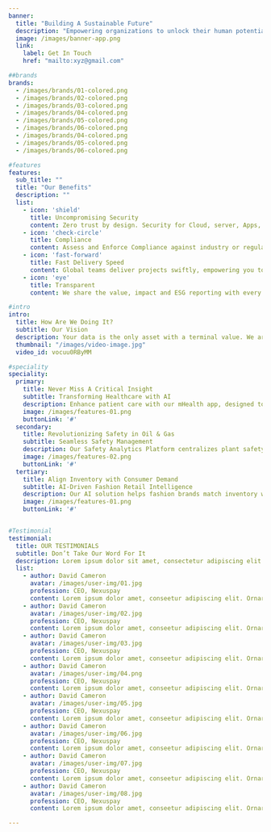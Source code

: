 ```yaml
---
banner:
  title: "Building A Sustainable Future"
  description: "Empowering organizations to unlock their human potential for solving complex problems by simplifying, democratizing, and delivering on technology"
  image: /images/banner-app.png
  link:
    label: Get In Touch
    href: "mailto:xyz@gmail.com"

##brands
brands:
  - /images/brands/01-colored.png
  - /images/brands/02-colored.png
  - /images/brands/03-colored.png
  - /images/brands/04-colored.png
  - /images/brands/05-colored.png
  - /images/brands/06-colored.png
  - /images/brands/04-colored.png
  - /images/brands/05-colored.png
  - /images/brands/06-colored.png

#features
features:
  sub_title: ""
  title: "Our Benefits"
  description: ""
  list:
    - icon: 'shield'
      title: Uncompromising Security 
      content: Zero trust by design. Security for Cloud, server, Apps, APIs or the Edge for Industrial IoT & OT systems.
    - icon: 'check-circle'
      title: Compliance
      content: Assess and Enforce Compliance against industry or regulatory compliance framework.
    - icon: 'fast-forward'
      title: Fast Delivery Speed
      content: Global teams deliver projects swiftly, empowering you to achieve strategic goals faster.
    - icon: 'eye'
      title: Transparent
      content: We share the value, impact and ESG reporting with every engagement.

#intro
intro:
  title: How Are We Doing It?
  subtitle: Our Vision
  description: Your data is the only asset with a terminal value. We are developing high value, AI powered software (aka agents) to drive innovation and operational efficiency, deployed in your environment keeping the core assets secure and private.
  thumbnail: "/images/video-image.jpg"
  video_id: vocuu0RByMM

#speciality
speciality:
  primary:
    title: Never Miss A Critical Insight
    subtitle: Transforming Healthcare with AI
    description: Enhance patient care with our mHealth app, designed to remotely identify respiratory issues using advanced ML\/AI. Streamline data collection, reduce costs, and improve patient outcomes with our innovative technology. </br> <strong>Impact</strong> - Saved 5,250 clinical hours and $525,000 in data collection costs.
    image: /images/features-01.png
    buttonLink: '#'
  secondary:
    title: Revolutionizing Safety in Oil & Gas
    subtitle: Seamless Safety Management
    description: Our Safety Analytics Platform centralizes plant safety, quality, and audit assessments. By integrating user feedback, we ensure a responsive system that meets real-world needs. </br> <strong>Impact</strong> - Increased audit schedule adherence and improved operational efficiency within the first year.
    image: /images/features-02.png
    buttonLink: '#'
  tertiary:
    title: Align Inventory with Consumer Demand
    subtitle: AI-Driven Fashion Retail Intelligence
    description: Our AI solution helps fashion brands match inventory with consumer trends, reducing waste and increasing sales. Developed with top-tier data architects and fashion experts, this system forecasts demand accurately.  </br> <strong>Impact</strong> - Estimated savings of $250M in product waste and $350M in new sales.
    image: /images/features-01.png
    buttonLink: '#'


#Testimonial
testimonial:
  title: OUR TESTIMONIALS
  subtitle: Don’t Take Our Word For It
  description: Lorem ipsum dolor sit amet, consectetur adipiscing elit. Morbi egestas </br> Werat viverra id et aliquet. vulputate egestas sollicitudin.
  list:
    - author: David Cameron
      avatar: /images/user-img/01.jpg
      profession: CEO, Nexuspay
      content: Lorem ipsum dolor amet, conseetur adipiscing elit. Ornare quam porta arcu congue felis volutpat. Vitae lectudbfs pellentesque vitae dolor
    - author: David Cameron
      avatar: /images/user-img/02.jpg
      profession: CEO, Nexuspay
      content: Lorem ipsum dolor amet, conseetur adipiscing elit. Ornare quam porta arcu congue felis volutpat. Vitae lectudbfs pellentesque vitae dolor
    - author: David Cameron
      avatar: /images/user-img/03.jpg
      profession: CEO, Nexuspay
      content: Lorem ipsum dolor amet, conseetur adipiscing elit. Ornare quam porta arcu congue felis volutpat. Vitae lectudbfs pellentesque vitae dolor
    - author: David Cameron
      avatar: /images/user-img/04.png
      profession: CEO, Nexuspay
      content: Lorem ipsum dolor amet, conseetur adipiscing elit. Ornare quam porta arcu congue felis volutpat. Vitae lectudbfs pellentesque vitae dolor
    - author: David Cameron
      avatar: /images/user-img/05.jpg
      profession: CEO, Nexuspay
      content: Lorem ipsum dolor amet, conseetur adipiscing elit. Ornare quam porta arcu congue felis volutpat. Vitae lectudbfs pellentesque vitae dolor
    - author: David Cameron
      avatar: /images/user-img/06.jpg
      profession: CEO, Nexuspay
      content: Lorem ipsum dolor amet, conseetur adipiscing elit. Ornare quam porta arcu congue felis volutpat. Vitae lectudbfs pellentesque vitae dolor
    - author: David Cameron
      avatar: /images/user-img/07.jpg
      profession: CEO, Nexuspay
      content: Lorem ipsum dolor amet, conseetur adipiscing elit. Ornare quam porta arcu congue felis volutpat. Vitae lectudbfs pellentesque vitae dolor
    - author: David Cameron
      avatar: /images/user-img/08.jpg
      profession: CEO, Nexuspay
      content: Lorem ipsum dolor amet, conseetur adipiscing elit. Ornare quam porta arcu congue felis volutpat. Vitae lectudbfs pellentesque vitae dolor

---
```

